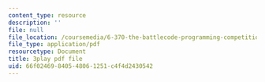 ```yaml
---
content_type: resource
description: ''
file: null
file_location: /coursemedia/6-370-the-battlecode-programming-competition-january-iap-2013/66f02469840548061251c4f4d2430542_BLExWo9Empk.pdf
file_type: application/pdf
resourcetype: Document
title: 3play pdf file
uid: 66f02469-8405-4806-1251-c4f4d2430542
---
```

